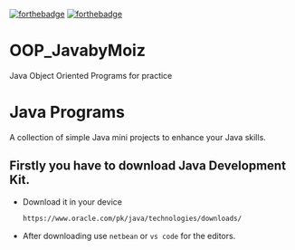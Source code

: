 [![forthebadge](https://forthebadge.com/images/badges/built-by-developers.svg)](https://forthebadge.com)
[![forthebadge](https://forthebadge.com/images/badges/built-with-love.svg)](https://forthebadge.com)
# OOP_JavabyMoiz
Java Object Oriented Programs for practice
# Java Programs
A collection of simple Java mini projects to enhance your Java skills.
## Firstly you have to download Java Development Kit.
- Download it in your device
  ```bash
  https://www.oracle.com/pk/java/technologies/downloads/
  ```
- After downloading use `netbean` or `vs code` for the editors.
